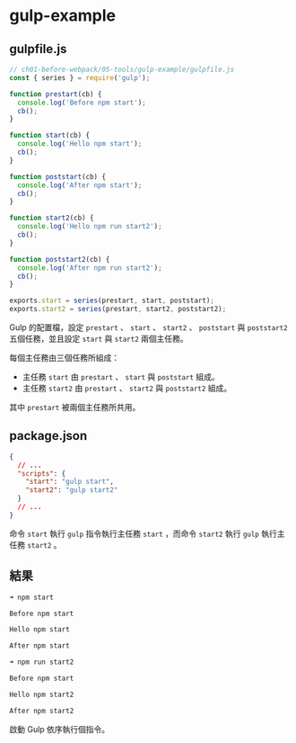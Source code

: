 # gulp-example

## gulpfile.js

```js
// ch01-before-webpack/05-tools/gulp-example/gulpfile.js
const { series } = require('gulp');

function prestart(cb) {
  console.log('Before npm start');
  cb();
}

function start(cb) {
  console.log('Hello npm start');
  cb();
}

function poststart(cb) {
  console.log('After npm start');
  cb();
}

function start2(cb) {
  console.log('Hello npm run start2');
  cb();
}

function poststart2(cb) {
  console.log('After npm run start2');
  cb();
}

exports.start = series(prestart, start, poststart);
exports.start2 = series(prestart, start2, poststart2);
```

Gulp 的配置檔，設定 `prestart` 、 `start` 、 `start2` 、 `poststart` 與 `poststart2` 五個任務，並且設定 `start` 與 `start2` 兩個主任務。

每個主任務由三個任務所組成：

- 主任務 `start` 由 `prestart` 、 `start` 與 `poststart` 組成。
- 主任務 `start2` 由 `prestart` 、 `start2` 與 `poststart2` 組成。

其中 `prestart` 被兩個主任務所共用。

## package.json

```json
{
  // ...
  "scripts": {
    "start": "gulp start",
    "start2": "gulp start2"
  }
  // ...
}
```

命令 `start` 執行 `gulp` 指令執行主任務 `start` ，而命令 `start2` 執行 `gulp` 執行主任務 `start2` 。

## 結果

```bash
➜ npm start

Before npm start

Hello npm start

After npm start
```

```bash
➜ npm run start2

Before npm start

Hello npm start2

After npm start2
```

啟動 Gulp 依序執行個指令。
